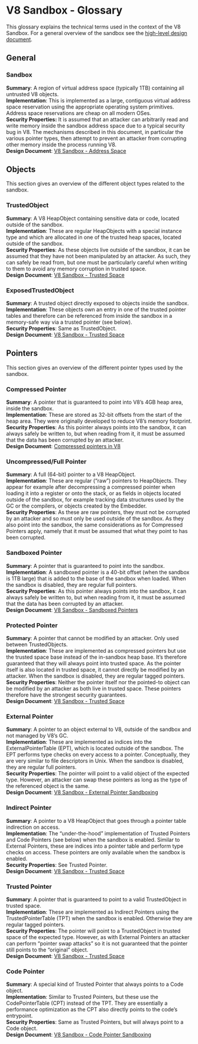 # V8 Sandbox - Glossary

This glossary explains the technical terms used in the context of the V8
Sandbox. For a general overview of the sandbox see the [high-level design
document](https://docs.google.com/document/d/1FM4fQmIhEqPG8uGp5o9A-mnPB5BOeScZYpkHjo0KKA8/edit?usp=sharing).

## General
### Sandbox
**Summary**: A region of virtual address space (typically 1TB) containing all
untrusted V8 objects.<br>
**Implementation**: This is implemented as a large, contiguous virtual address
space reservation using the appropriate operating system primitives. Address
space reservations are cheap on all modern OSes.<br>
**Security Properties:** It is assumed that an attacker can arbitrarily read
and write memory inside the sandbox address space due to a typical security bug
in V8. The mechanisms described in this document, in particular the various
pointer types, then attempt to prevent an attacker from corrupting other memory
inside the process running V8.<br>
**Design Document**: [V8 Sandbox - Address Space](https://docs.google.com/document/d/1PM4Zqmlt8ac5O8UNQfY7fOsem-6MhbsB-vjFI-9XK6w/edit?usp=sharing)

## Objects
This section gives an overview of the different object types related to the
sandbox.

### TrustedObject
**Summary**: A V8 HeapObject containing sensitive data or code, located outside
of the sandbox.<br>
**Implementation**: These are regular HeapObjects with a special instance type
and which are allocated in one of the trusted heap spaces, located outside of
the sandbox.<br>
**Security Properties**: As these objects live outside of the sandbox, it can
be assumed that they have not been manipulated by an attacker. As such, they
can safely be read from, but one must be particularly careful when writing to
them to avoid any memory corruption in trusted space.<br>
**Design Document**: [V8 Sandbox - Trusted Space](https://docs.google.com/document/d/1IrvzL4uX_Zv0k2Iakdp_q_z33bj-qlYF5IesGpXW0fM/edit?usp=sharing)

### ExposedTrustedObject
**Summary**: A trusted object directly exposed to objects inside the
sandbox.<br>
**Implementation**: These objects own an entry in one of the trusted pointer
tables and therefore can be referenced from inside the sandbox in a memory-safe
way via a trusted pointer (see below).<br>
**Security Properties**: Same as TrustedObject.<br>
**Design Document**: [V8 Sandbox - Trusted Space](https://docs.google.com/document/d/1IrvzL4uX_Zv0k2Iakdp_q_z33bj-qlYF5IesGpXW0fM/edit?usp=sharing)


## Pointers
This section gives an overview of the different pointer types used by the
sandbox.

### Compressed Pointer
**Summary**: A pointer that is guaranteed to point into V8’s 4GB heap area,
inside the sandbox.<br>
**Implementation**: These are stored as 32-bit offsets from the start of the
heap area. They were originally developed to reduce V8’s memory footprint.<br>
**Security Properties**: As this pointer always points into the sandbox, it can
always safely be written to, but when reading from it, it must be assumed that
the data has been corrupted by an attacker.<br>
**Design Document**: [Compressed pointers in V8](https://docs.google.com/document/d/10qh2-b4C5OtSg-xLwyZpEI5ZihVBPtn1xwKBbQC26yI/edit?usp=sharing)

### Uncompressed/Full Pointer
**Summary**: A full (64-bit) pointer to a V8 HeapObject.<br>
**Implementation**: These are regular (“raw”) pointers to HeapObjects. They
appear for example after decompressing a compressed pointer when loading it
into a register or onto the stack, or as fields in objects located outside of
the sandbox, for example tracking data structures used by the GC or the
compilers, or objects created by the Embedder. <br>
**Security Properties**: As these are raw pointers, they must not be corrupted
by an attacker and so must only be used outside of the sandbox. As they also
point into the sandbox, the same considerations as for Compressed Pointers
apply, namely that it must be assumed that what they point to has been
corrupted.<br>

### Sandboxed Pointer
**Summary**: A pointer that is guaranteed to point into the sandbox.<br>
**Implementation**: A sandboxed pointer is a 40-bit offset (when the sandbox is
1TB large) that is added to the base of the sandbox when loaded. When the
sandbox is disabled, they are regular full pointers.<br>
**Security Properties**: As this pointer always points into the sandbox, it can
always safely be written to, but when reading from it, it must be assumed that
the data has been corrupted by an attacker.<br>
**Design Document**: [V8 Sandbox - Sandboxed Pointers](https://docs.google.com/document/d/1HSap8-J3HcrZvT7-5NsbYWcjfc0BVoops5TDHZNsnko/edit?usp=sharing)

### Protected Pointer
**Summary**: A pointer that cannot be modified by an attacker. Only used
between TrustedObjects.<br>
**Implementation**: These are implemented as compressed pointers but use the
trusted space base instead of the in-sandbox heap base. It’s therefore
guaranteed that they will always point into trusted space. As the pointer
itself is also located in trusted space, it cannot directly be modified by an
attacker. When the sandbox is disabled, they are regular tagged pointers.<br>
**Security Properties**: Neither the pointer itself nor the pointed-to object
can be modified by an attacker as both live in trusted space. These pointers
therefore have the strongest security guarantees.<br>
**Design Document**: [V8 Sandbox - Trusted Space](https://docs.google.com/document/d/1IrvzL4uX_Zv0k2Iakdp_q_z33bj-qlYF5IesGpXW0fM/edit?usp=sharing)

### External Pointer
**Summary**: A pointer to an object external to V8, outside of the sandbox and
not managed by V8’s GC.<br>
**Implementation**: These are implemented as indices into the
ExternalPointerTable (EPT), which is located outside of the sandbox. The EPT
performs type checks on every access to a pointer. Conceptually, they are very
similar to file descriptors in Unix. When the sandbox is disabled, they are
regular full pointers.<br>
**Security Properties**: The pointer will point to a valid object of the
expected type. However, an attacker can swap these pointers as long as the type
of the referenced object is the same.<br>
**Design Document**: [V8 Sandbox - External Pointer Sandboxing](https://docs.google.com/document/d/1HSap8-J3HcrZvT7-5NsbYWcjfc0BVoops5TDHZNsnko/edit?usp=sharing)

### Indirect Pointer
**Summary**: A pointer to a V8 HeapObject that goes through a pointer table
indirection on access.<br>
**Implementation**: The “under-the-hood” implementation of Trusted Pointers and
Code Pointers (see below) when the sandbox is enabled. Similar to External
Pointers, these are indices into a pointer table and perform type checks on
access. These pointers are only available when the sandbox is enabled.<br>
**Security Properties**: See Trusted Pointer.<br>
**Design Document**: [V8 Sandbox - Trusted Space](https://docs.google.com/document/d/1IrvzL4uX_Zv0k2Iakdp_q_z33bj-qlYF5IesGpXW0fM/edit?usp=sharing)

### Trusted Pointer
**Summary**: A pointer that is guaranteed to point to a valid TrustedObject in
trusted space.<br>
**Implementation**: These are implemented as Indirect Pointers using the
TrustedPointerTable (TPT) when the sandbox is enabled. Otherwise they are
regular tagged pointers.<br>
**Security Properties**: The pointer will point to a TrustedObject in trusted
space of the expected type. However, as with External Pointers an attacker can
perform “pointer swap attacks” so it is not guaranteed that the pointer still
points to the “original” object.<br>
**Design Document**: [V8 Sandbox - Trusted Space](https://docs.google.com/document/d/1IrvzL4uX_Zv0k2Iakdp_q_z33bj-qlYF5IesGpXW0fM/edit?usp=sharing)

### Code Pointer
**Summary**: A special kind of Trusted Pointer that always points to a Code
object.<br>
**Implementation**: Similar to Trusted Pointers, but these use the
CodePointerTable (CPT) instead of the TPT. They are essentially a performance
optimization as the CPT also directly points to the code’s entrypoint.<br>
**Security Properties**: Same as Trusted Pointers, but will always point to a
Code object.<br>
**Design Document**: [V8 Sandbox - Code Pointer Sandboxing](https://docs.google.com/document/d/1CPs5PutbnmI-c5g7e_Td9CNGh5BvpLleKCqUnqmD82k/edit?usp=sharing)
